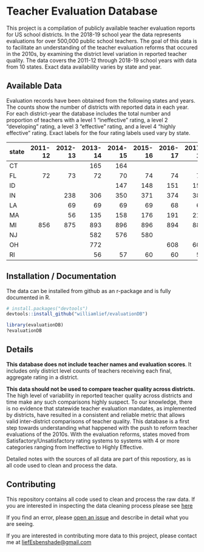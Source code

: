 
<!-- README.md is generated from README.Rmd. Please edit that file -->

# Teacher Evaluation Database

This project is a compilation of publicly available teacher evaluation
reports for US school districts. In the 2018-19 school year the data
represents evaluations for over 500,000 public school teachers. The goal
of this data is to facilitate an understanding of the teacher evaluation
reforms that occured in the 2010s, by examining the district level
variation in reported teacher quality. The data covers the 2011-12
through 2018-19 school years with data from 10 states. Exact data
availability varies by state and year.

## Available Data

Evaluation records have been obtained from the following states and
years. The counts show the number of districts with reported data in
each year. For each district-year the database includes the total number
and proportion of teachers with a level 1 “ineffective” rating, a level
2 “developing” rating, a level 3 “effective” rating, and a level 4
“highly effective” rating. Exact labels for the four rating labels used
vary by state.

| state | 2011-12 | 2012-13 | 2013-14 | 2014-15 | 2015-16 | 2016-17 | 2017-18 | 2018-19 |
|:------|--------:|--------:|--------:|--------:|--------:|--------:|--------:|--------:|
| CT    |         |         |     165 |     164 |         |         |         |         |
| FL    |      72 |      73 |      72 |      70 |      74 |      74 |      73 |      73 |
| ID    |         |         |         |     147 |     148 |     151 |     153 |     159 |
| IN    |         |     238 |     306 |     350 |     371 |     374 |     388 |     384 |
| LA    |         |      69 |      69 |      69 |      69 |      68 |      68 |      68 |
| MA    |         |      56 |     135 |     158 |     176 |     191 |     210 |     193 |
| MI    |     856 |     875 |     893 |     896 |     896 |     894 |     887 |     888 |
| NJ    |         |         |     582 |     576 |     580 |         |         |         |
| OH    |         |         |     772 |         |         |     608 |     607 |     608 |
| RI    |         |         |      56 |      57 |      60 |      60 |      59 |      59 |

## Installation / Documentation

The data can be installed from github as an r-package and is fully
documented in R.

``` r
# install.packages("devtools")
devtools::install_github("williamlief/evaluationDB")

library(evaluationDB)
?evaluationDB
```

## Details

**This database does not include teacher names and evaluation scores**.
It includes only district level counts of teachers receiving each final,
aggregate rating in a district.

**This data should not be used to compare teacher quality across
districts.** The high level of variability in reported teacher quality
across districts and time make any such comparisons highly suspect. To
our knowledge, there is no evidence that statewide teacher evaluation
mandates, as implemented by districts, have resulted in a consistent and
reliable metric that allows valid inter-district comparisons of teacher
quality. This database is a first step towards understanding what
happened with the push to reform teacher evaluations of the 2010s. With
the evaluation reforms, states moved from Satisfactory/Unsatisfactory
rating systems to systems with 4 or more categories ranging from
Ineffective to Highly Effective.

Detailed notes with the sources of all data are part of this repostiory,
as is all code used to clean and process the data.

## Contributing

This repository contains all code used to clean and process the raw
data. If you are interested in inspecting the data cleaning process
please see
[here](https://github.com/williamlief/evaluationDB/tree/master/data-raw)

If you find an error, please [open an
issue](https://github.com/williamlief/evaluationDB/issues) and describe
in detail what you are seeing.

If you are interested in contributing more data to this project, please
contact me at <liefEsbenshade@gmail.com>
